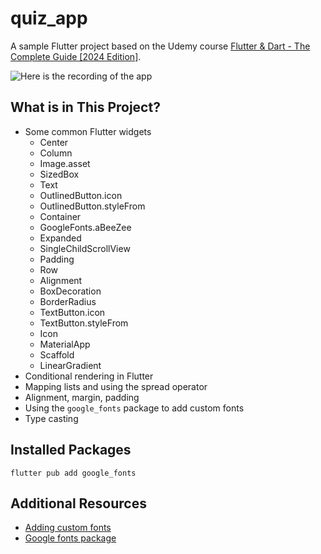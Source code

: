 # quiz_app

A sample Flutter project based on the Udemy course [Flutter & Dart - The Complete Guide [2024 Edition]](https://www.udemy.com/course/fluhttps://www.udemy.com/course/learn-flutter-dart-to-build-ios-android-apps/).

![Here is the recording of the app](recording.gif)

## What is in This Project?

* Some common Flutter widgets
    * Center
    * Column
    * Image.asset
    * SizedBox
    * Text
    * OutlinedButton.icon
    * OutlinedButton.styleFrom
    * Container
    * GoogleFonts.aBeeZee
    * Expanded
    * SingleChildScrollView
    * Padding
    * Row
    * Alignment
    * BoxDecoration
    * BorderRadius
    * TextButton.icon
    * TextButton.styleFrom
    * Icon
    * MaterialApp
    * Scaffold
    * LinearGradient
* Conditional rendering in Flutter
* Mapping lists and using the spread operator
* Alignment, margin, padding
* Using the `google_fonts` package to add custom fonts
* Type casting

## Installed Packages

```shell
flutter pub add google_fonts
```

## Additional Resources

* [Adding custom fonts](https://docs.flutter.dev/cookbook/design/fonts)
* [Google fonts package](https://pub.dev/packages/google_fonts)
